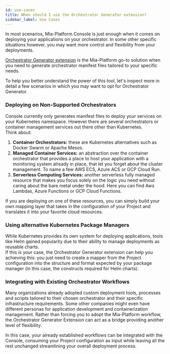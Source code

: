 ```yaml
---
id: use-cases
title: When should I use the Orchestrator Generator extension?
sidebar_label: Use Cases
---
```


In most scenarios, Mia-Platform Console is just enough when it comes on deploying your applications on your orchestrator. In some other specific situations however, you may want more control and flexibility from your deployments.

[Orchestrator Generator extension](/products/console/company-configuration/providers/extensions/orchestrator-generator/overview.mdx) is the Mia-Platform go-to solution when you need to generate orchestrator manifest files tailored to your specific needs. 

To help you better understand the power of this tool, let's inspect more in detail a few scenarios in which you may want to opt for Orchestrator Generator.

### Deploying on Non-Supported Orchestrators

Console currently only generates manifest files to deploy your services on your Kubernetes namespace. However there are several orchestrators or container management services out there other than Kubernetes.  
Think about:

1. **Container Orchestrators:** these are Kubernetes alternatives such as Docker Swarm or Apache Mesos.
1. **Managed Container Services:** an abstraction over the container orchestrator that provides a place to host your application with a monitoring system already in place, that let you forget about the cluster management. To name a few AWS ECS, Azure ACS or GCP Cloud Run.
1. **Serverless Computing Services:** another serverless fully managed resource that makes you focus solely on the logic you need without caring about the bare metal under the hood. Here you can find Aws Lambdas, Azure Functions or GCP Cloud Functions.

If you are deploying on one of these resources, you can simply build your own mapping layer that takes in the configuration of your Project and translates it into your favorite cloud resources.

### Using alternative Kubernetes Package Managers

While Kubernetes provides its own system for deploying applications, tools like Helm gained popularity due to their ability to manage deployments as reusable charts.  
If this is your case, the Orchestrator Generator extension can help you achieving this: you just need to create a mapper from the Project configuration into the structure and format expected by your package manager (in this case, the constructs required for Helm charts).

### Integrating with Existing Orchestrator Workflows

Many organizations already adopted custom deployment tools, processes and scripts tailored to their chosen orchestrator and their specific infrastructure requirements. Some other companies might even have different personas for application development and containerization management. Rather than forcing you to adopt the Mia-Platform workflow, the Orchestrator Generator Extension can act as a bridge providing another level of flexibility.

In this case, your already established workflows can be integrated with the Console, consuming your Project configuration as input while leaving all the rest unchanged streamlining your overall deployment process.
